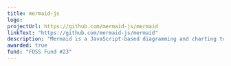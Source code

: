 ```yaml
---
title: mermaid-js
logo: 
projectUrl: https://github.com/mermaid-js/mermaid
linkText: "https://github.com/mermaid-js/mermaid"
description: "Mermaid is a JavaScript-based diagramming and charting tool that uses Markdown-inspired text definitions and a renderer to create and modify complex diagrams. The main purpose of Mermaid is to help documentation catch up with development."
awarded: true
fund: "FOSS Fund #23"
---
```



